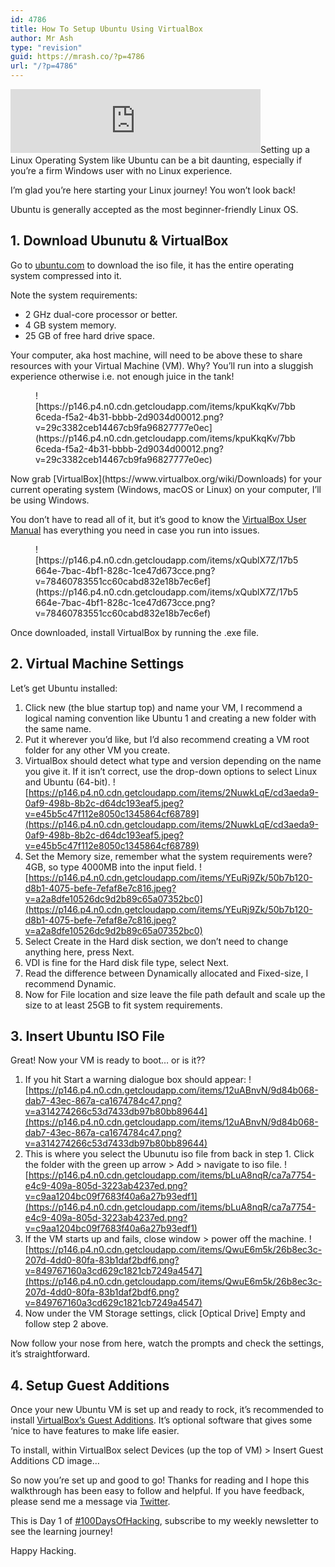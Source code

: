 ```yaml
---
id: 4786
title: How To Setup Ubuntu Using VirtualBox
author: Mr Ash
type: "revision"
guid: https://mrash.co/?p=4786
url: "/?p=4786"
---
```


<iframe frameborder="0" height="102px" loading="lazy" scrolling="no" src="https://anchor.fm/mrashleyball/embed/episodes/How-To-Setup-Ubuntu-Using-VirtualBox-e16jqn4" width="400px"></iframe>Setting up a Linux Operating System like Ubuntu can be a bit daunting, especially if you’re a firm Windows user with no Linux experience.

I’m glad you’re here starting your Linux journey! You won’t look back!

Ubuntu is generally accepted as the most beginner-friendly Linux OS.

## 1. Download Ubunutu &amp; VirtualBox

Go to [ubuntu.com](https://ubuntu.com/download/desktop) to download the iso file, it has the entire operating system compressed into it.

Note the system requirements:

- 2 GHz dual-core processor or better.
- 4 GB system memory.
- 25 GB of free hard drive space.

Your computer, aka host machine, will need to be above these to share resources with your Virtual Machine (VM). Why? You’ll run into a sluggish experience otherwise i.e. not enough juice in the tank!

<div class="wp-block-image"><figure class="alignleft">![https://p146.p4.n0.cdn.getcloudapp.com/items/kpuKkqKv/7bb6ceda-f5a2-4b31-bbbb-2d9034d00012.png?v=29c3382ceb14467cb9fa96827777e0ec](https://p146.p4.n0.cdn.getcloudapp.com/items/kpuKkqKv/7bb6ceda-f5a2-4b31-bbbb-2d9034d00012.png?v=29c3382ceb14467cb9fa96827777e0ec)</figure></div>Now grab [VirtualBox](https://www.virtualbox.org/wiki/Downloads) for your current operating system (Windows, macOS or Linux) on your computer, I’ll be using Windows.

You don’t have to read all of it, but it’s good to know the [VirtualBox User Manual](https://www.virtualbox.org/manual/UserManual.html) has everything you need in case you run into issues.

<div class="wp-block-image"><figure class="alignleft">![https://p146.p4.n0.cdn.getcloudapp.com/items/xQublX7Z/17b5664e-7bac-4bf1-828c-1ce47d673cce.png?v=78460783551cc60cabd832e18b7ec6ef](https://p146.p4.n0.cdn.getcloudapp.com/items/xQublX7Z/17b5664e-7bac-4bf1-828c-1ce47d673cce.png?v=78460783551cc60cabd832e18b7ec6ef)</figure></div>Once downloaded, install VirtualBox by running the .exe file.

## 2. Virtual Machine Settings

Let’s get Ubuntu installed:

1. Click new (the blue startup top) and name your VM, I recommend a logical naming convention like Ubuntu 1 and creating a new folder with the same name.
2. Put it wherever you’d like, but I’d also recommend creating a VM root folder for any other VM you create.
3. VirtualBox should detect what type and version depending on the name you give it. If it isn’t correct, use the drop-down options to select Linux and Ubuntu (64-bit). ![https://p146.p4.n0.cdn.getcloudapp.com/items/2NuwkLqE/cd3aeda9-0af9-498b-8b2c-d64dc193eaf5.jpeg?v=e45b5c47f112e8050c1345864cf68789](https://p146.p4.n0.cdn.getcloudapp.com/items/2NuwkLqE/cd3aeda9-0af9-498b-8b2c-d64dc193eaf5.jpeg?v=e45b5c47f112e8050c1345864cf68789)
4. Set the Memory size, remember what the system requirements were? 4GB, so type 4000MB into the input field. ![https://p146.p4.n0.cdn.getcloudapp.com/items/YEuRj9Zk/50b7b120-d8b1-4075-befe-7efaf8e7c816.jpeg?v=a2a8dfe10526dc9d2b89c65a07352bc0](https://p146.p4.n0.cdn.getcloudapp.com/items/YEuRj9Zk/50b7b120-d8b1-4075-befe-7efaf8e7c816.jpeg?v=a2a8dfe10526dc9d2b89c65a07352bc0)
5. Select Create in the Hard disk section, we don’t need to change anything here, press Next.
6. VDI is fine for the Hard disk file type, select Next.
7. Read the difference between Dynamically allocated and Fixed-size, I recommend Dynamic.
8. Now for File location and size leave the file path default and scale up the size to at least 25GB to fit system requirements.

## 3. Insert Ubuntu ISO File

Great! Now your VM is ready to boot… or is it??

1. If you hit Start a warning dialogue box should appear: ![https://p146.p4.n0.cdn.getcloudapp.com/items/12uABnvN/9d84b068-dab7-43ec-867a-ca1674784c47.png?v=a314274266c53d7433db97b80bb89644](https://p146.p4.n0.cdn.getcloudapp.com/items/12uABnvN/9d84b068-dab7-43ec-867a-ca1674784c47.png?v=a314274266c53d7433db97b80bb89644)
2. This is where you select the Ubunutu iso file from back in step 1. Click the folder with the green up arrow &gt; Add &gt; navigate to iso file. ![https://p146.p4.n0.cdn.getcloudapp.com/items/bLuA8nqR/ca7a7754-e4c9-409a-805d-3223ab4237ed.png?v=c9aa1204bc09f7683f40a6a27b93edf1](https://p146.p4.n0.cdn.getcloudapp.com/items/bLuA8nqR/ca7a7754-e4c9-409a-805d-3223ab4237ed.png?v=c9aa1204bc09f7683f40a6a27b93edf1)
3. If the VM starts up and fails, close window &gt; power off the machine. ![https://p146.p4.n0.cdn.getcloudapp.com/items/QwuE6m5k/26b8ec3c-207d-4dd0-80fa-83b1daf2bdf6.png?v=849767160a3cd629c1821cb7249a4547](https://p146.p4.n0.cdn.getcloudapp.com/items/QwuE6m5k/26b8ec3c-207d-4dd0-80fa-83b1daf2bdf6.png?v=849767160a3cd629c1821cb7249a4547)
4. Now under the VM Storage settings, click \[Optical Drive\] Empty and follow step 2 above.

Now follow your nose from here, watch the prompts and check the settings, it’s straightforward.

## 4. Setup Guest Additions

Once your new Ubuntu VM is set up and ready to rock, it’s recommended to install [VirtualBox’s Guest Additions](https://www.virtualbox.org/manual/UserManual.html#guestadditions). It’s optional software that gives some ‘nice to have features to make life easier.

To install, within VirtualBox select Devices (up the top of VM) &gt; Insert Guest Additions CD image…

So now you’re set up and good to go! Thanks for reading and I hope this walkthrough has been easy to follow and helpful. If you have feedback, please send me a message via [Twitter](https://twitter.com/mrashleyball).

This is Day 1 of [\#100DaysOfHacking](https://mrash.co/100daysofhacking/), subscribe to my weekly newsletter to see the learning journey!

Happy Hacking.